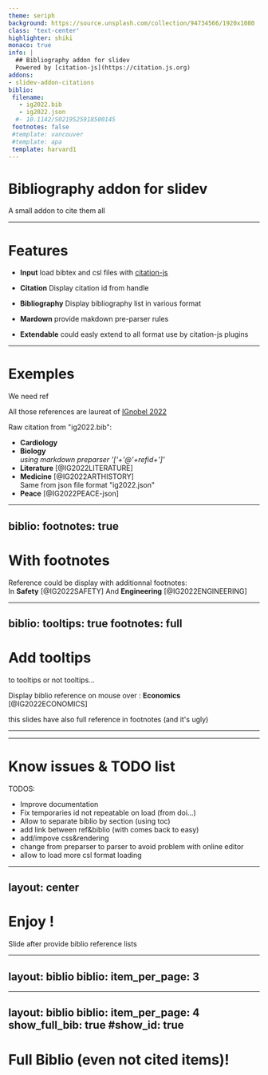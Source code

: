 ```yaml
---
theme: seriph
background: https://source.unsplash.com/collection/94734566/1920x1080
class: 'text-center'
highlighter: shiki
monaco: true
info: |
  ## Bibliography addon for slidev
  Powered by [citation-js](https://citation.js.org)
addons:
- slidev-addon-citations
biblio:
 filename:
   - ig2022.bib
   - ig2022.json
  #- 10.1142/S0219525918500145
 footnotes: false
 #template: vancouver
 #template: apa
 template: harvard1
---
```


# Bibliography addon for slidev

A small addon to cite them all

---

# Features

- **Input** load bibtex and csl files with [citation-js](https://citation.js.org)
- **Citation** Display citation id from handle
- **Bibliography** Display bibliography list in various format

- **Mardown**  provide makdown pre-parser rules
- **Extendable**  could easly extend to all format use by citation-js plugins

---

# Exemples
We need ref

All those references are laureat of [IGnobel 2022](https://improbable.com/ig/2022-ceremony)

Raw citation from "ig2022.bib":
- **Cardiology** <Cite bref="IG2022CARDIOLOGY"/>   
- **Biology** <Cite bref="IG2022BIOLOGY" />   
using markdown preparser '['+'@'+refid+']'    
- **Literature** [@IG2022LITERATURE]
- **Medicine** [@IG2022ARTHISTORY]   
Same from json file format "ig2022.json"    
- **Peace** [@IG2022PEACE-json]


---
biblio:
  footnotes: true
---

# With footnotes
<small><mingcute-foot-fill /> <mingcute-foot-fill /> <mingcute-foot-fill /></small>

Reference could be display with additionnal footnotes:   
In **Safety** [@IG2022SAFETY] And **Engineering** [@IG2022ENGINEERING]


---
biblio:
  tooltips: true
  footnotes: full
---
# Add tooltips

to tooltips or not tooltips...

Display biblio reference on mouse over : **Economics** [@IG2022ECONOMICS]

this slides have also full reference in footnotes (and it's ugly)

---
---
# Know issues & TODO list

TODOS:   
- Improve documentation
- Fix temporaries id not repeatable on load (from doi...)
- Allow to separate biblio by section (using toc)
- add link between ref&biblio (with comes back to easy)
- add/impove css&rendering
- change from preparser to parser to avoid problem with online editor
- allow to load more csl format loading

---
layout: center
---
# Enjoy !
Slide after provide biblio reference lists

---
layout: biblio
biblio:
  item_per_page: 3
---

---
layout: biblio
biblio:
  item_per_page: 4
  show_full_bib: true
  #show_id: true
---
# Full Biblio (even not cited items)!
